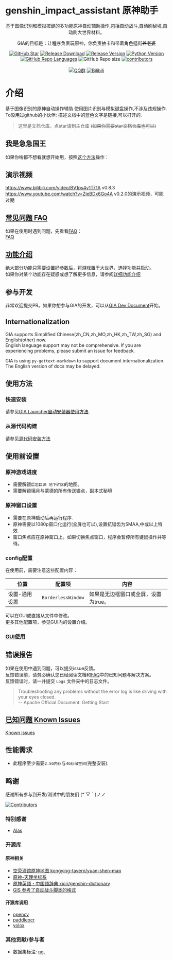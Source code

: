 # genshin_impact_assistant 原神助手
<div align="center">

基于图像识别和模拟按键的多功能原神自动辅助操作,包括自动战斗,自动刷秘境,自动刷大世界材料。

GIA的目标是：让程序负责玩原神，你负责抽卡和带着角色逛街~~养老婆~~

[![GitHub Star](https://img.shields.io/github/stars/infstellar/genshin_impact_assistant?style=flat-square)](https://github.com/infstellar/genshin_impact_assistant/stargazers)
[![Release Download](https://img.shields.io/github/downloads/infstellar/genshin_impact_assistant/total?style=flat-square)](https://github.com/infstellar/genshin_impact_assistant/releases/download/v0.3.0/GIA.Launcher.v0.3.0.7z)
[![Release Version](https://img.shields.io/github/v/release/infstellar/genshin_impact_assistant?style=flat-square)](https://github.com/infstellar/genshin_impact_assistant/releases/latest)
[![Python Version](https://img.shields.io/badge/python-v3.7.6-blue?style=flat-square)](https://www.python.org/downloads/release/python-376/)
[![GitHub Repo Languages](https://img.shields.io/github/languages/top/infstellar/genshin_impact_assistant?style=flat-square)](https://github.com/infstellar/genshin_impact_assistant/search?l=Python)
![GitHub Repo size](https://img.shields.io/github/repo-size/infstellar/genshin_impact_assistant?style=flat-square&color=3cb371)
[![contributors](https://img.shields.io/github/contributors/infstellar/genshin_impact_assistant?style=flat-square)](https://github.com/infstellar/genshin_impact_assistant/graphs/contributors)
</br></br>
[![QQ群](https://img.shields.io/badge/QQ群-901372518-blue.svg?style=flat-square&color=12b7f5&logo=qq)](https://jq.qq.com/?_wv=1027&k=YLTrqlzX)
[![Bilibili](https://img.shields.io/badge/bilibili-infstellar-blue.svg?style=flat-square&logo=bilibili)](https://space.bilibili.com/313212782)<!-- ignore gettext -->

</div>

# 介绍

基于图像识别的原神自动操作辅助.使用图片识别与模拟键盘操作,不涉及违规操作.  
To没用过github的小伙伴: 描述文档中的蓝色文字是链接,可以打开的.  
> 这里是文档仓库，点star请到主仓库 ~~(如果你需要star文档仓库也可以)~~

## 我是急急国王

如果你啥都不想看就想开始用，按照[这个方法](./jijiking.md)操作：

## 演示视频

<https://www.bilibili.com/video/BV1ps4y1T71A> v0.8.3  
<https://www.youtube.com/watch?v=ZieBDx6Go4A> v0.2.0的演示视频，可能过期

## [常见问题 FAQ](FAQ.md)

如果在使用时遇到问题，先看看[FAQ](FAQ.md)：  
[FAQ](FAQ.md)

## [功能介绍](./functions_detail.md)

绝大部分功能只需要设置好参数后，将游戏置于大世界，选择功能并启动。  
如果你对某个功能存在疑惑或想了解更多信息，请参阅[详细功能介绍](./functions_detail.md)

## 参与开发
非常欢迎提交PR。如果你想参与GIA的开发，可以从[GIA Dev Document](./dev/readme.md)开始。

## Internationalization

GIA supports Simplified Chinese(zh_CN,zh_MO,zh_HK,zh_TW,zh_SG) and English(other) now.  
English language support may not be comprehensive. If you are experiencing problems, please submit an issue for feedback.

GIA is using `py-gettext-markdown` to support document internationalization. The English version of docs may be delayed.

## 使用方法

### 快速安装

请参见[GIA Launcher自动安装器使用方法](install.md).

### 从源代码构建

请参见[源代码安装方法](git_install.md)

## 使用前设置

### 原神游戏进度

- 需要解锁`层岩巨渊 地下矿区`的地图。
- 需要解锁璃月与蒙德的所有传送锚点，副本式秘境

### 原神窗口设置

- 需要在原神启动后再运行程序.
- 原神需要以1080p窗口化运行(全屏也可以),设置抗锯齿为SMAA,中或以上特效.
- 窗口焦点应在原神窗口上。如果切换焦点窗口，程序会暂停所有键鼠操作并等待。

### config配置

在使用前，需要注意这些配置内容：

|位置|配置项|内容|
|----|----|----|
|设置-通用设置| `BorderlessWindow` | 如果是无边框窗口或全屏，设置为true。|

可以在GUI或直接从文件中修改。  
更多其他配置项，参见GUI内的设置介绍。

### [GUI使用](./gui.md)

## 错误报告

如果在使用中遇到问题，可以提交issue反馈。  
反馈错误前，请务必确认您已经阅读文档和[FAQ](FAQ.md)中的已知问题与解决方案。  
反馈错误时，请一并提交 `Logs` 文件夹中的日志文件。  
> Troubleshooting any problems without the error log is like driving with your eyes closed.  
> -- Apache Official Document: Getting Start

<!-- ## 错误码

如果日志输出了`ERR_CODE`或`WARN_CODE`，可以在[ERROR_CODE](error_code.md)中查看对应的信息： -->

## [已知问题 Known Issues](known_issues.md)

[Known issues](known_issues.md)

## 性能需求

- 此程序至少需要`2.5G内存`与`4G存储空间`(完整安装).

## 鸣谢

感谢所有参与到开发/测试中的朋友们 (\*´▽｀)ノノ

[![Contributors](https://contributors-img.web.app/image?repo=infstellar/genshin_impact_assistant)](https://github.com/infstellar/genshin_impact_assistant/graphs/contributors)

### 特别感谢

- [Alas](https://github.com/LmeSzinc/AzurLaneAutoScript)

### 开源库

#### 原神相关

- [空荧酒馆原神地图 kongying-tavern/yuan-shen-map](https://github.com/kongying-tavern/yuan-shen-map)
- [原神-天理坐标系](https://github.com/GengGode/cvAutoTrack)
- [原神英語・中国語辞典 xicri/genshin-dictionary](https://github.com/xicri/genshin-dictionary)
- [GIS 参考了自动战斗脚本的格式](https://github.com/phonowell/genshin-impact-script)

#### 开源库调用

- [opencv](https://github.com/opencv/opencv)
- [paddleocr](https://github.com/PaddlePaddle/PaddleOCR)
- [yolox](https://github.com/Megvii-BaseDetection/YOLOX)

### 其他贡献/参与者

- 数据集标注: [nɡ.](https://space.bilibili.com/396023811)
